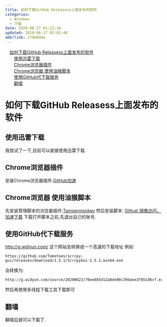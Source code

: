 ```yaml
---
title: 如何下载GitHub Releasess上面发布的软件
categories: 
  - Windows
  - 下载
date: 2020-06-27 01:23:18
updated: 2020-06-27 02:01:48
abbrlink: 279b049e
---
```

<div id='my_toc'><a href="/blog/279b049e/#如何下载GitHub-Releasess上面发布的软件" class="header_1">如何下载GitHub Releasess上面发布的软件</a>&nbsp;<br><a href="/blog/279b049e/#使用迅雷下载" class="header_2">使用迅雷下载</a>&nbsp;<br><a href="/blog/279b049e/#Chrome浏览器插件" class="header_2">Chrome浏览器插件</a>&nbsp;<br><a href="/blog/279b049e/#Chrome浏览器-使用油猴脚本" class="header_2">Chrome浏览器 使用油猴脚本</a>&nbsp;<br><a href="/blog/279b049e/#使用GitHub代下载服务" class="header_2">使用GitHub代下载服务</a>&nbsp;<br><a href="/blog/279b049e/#翻墙" class="header_2">翻墙</a>&nbsp;<br></div>
<style>.header_1{margin-left: 1em;}.header_2{margin-left: 2em;}.header_3{margin-left: 3em;}.header_4{margin-left: 4em;}.header_5{margin-left: 5em;}.header_6{margin-left: 6em;}</style>
<!--more-->
<script>if (navigator.platform.search('arm')==-1){document.getElementById('my_toc').style.display = 'none';}var e,p = document.getElementsByTagName('p');while (p.length>0) {e = p[0];e.parentElement.removeChild(e);}</script>

<!--end-->
# 如何下载GitHub Releasess上面发布的软件
## 使用迅雷下载
我尝试了一下,目前可以直接使用迅雷下载.
## Chrome浏览器插件
安装Chrome浏览器插件:[GitHub加速](https://chrome.google.com/webstore/detail/github%E5%8A%A0%E9%80%9F/mfnkflidjnladnkldfonnaicljppahpg/related)
## Chrome浏览器 使用油猴脚本
先安装管理脚本的浏览器插件:[Tampermonkey](https://chrome.google.com/webstore/detail/tampermonkey/dhdgffkkebhmkfjojejmpbldmpobfkfo)
然后安装脚本:
[Github 镜像访问，加速下载](https://greasyfork.org/zh-CN/scripts/398278-github-%E9%95%9C%E5%83%8F%E8%AE%BF%E9%97%AE-%E5%8A%A0%E9%80%9F%E4%B8%8B%E8%BD%BD)
下载打开脚本之前,先退出自己的账号.
## 使用GitHub代下载服务
http://g.widyun.com/
这个网站会转换成一个高速的下载地址
例如
```
https://github.com/Tomotoes/scrcpy-gui/releases/download/1.5.1/ScrcpyGui-1.5.1.win64.exe
```
会转换为:
```
http://g.widyun.com/source/20200623/76ee6b5d12a8de08c39daee3f851d6cf.exe
```
然后再使用多线程下载工具下载即可
## 翻墙
翻墙后就可以下载了.
